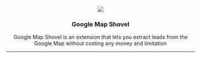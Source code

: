 
<div align="center">
  <img src="https://github.com/user-attachments/assets/32b46dcf-7535-4aea-b02f-527ae642eafc"/>
  <h3>Google Map Shovel</h3>
  <p>Google Map Shovel is an extension that lets you extract leads from the Google Map without costing any money and limitation</p>
</div>

---
